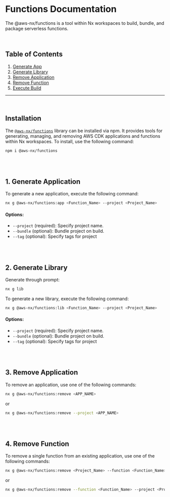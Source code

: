 <br>

# Functions Documentation

The @aws-nx/functions is a tool within Nx workspaces to build, bundle, and package serverless functions.

<br>

## Table of Contents

1. [Generate App](#generate-application)
2. [Generate Library](#generate-library)
3. [Remove Application](#remove-application)
4. [Remove Function](#remove-function)
5. [Execute Build](#execute-build)

---

<br>

## Installation

The [`@aws-nx/functions`](https://www.npmjs.com/package/@aws-nx/functions) library can be installed via npm. It provides tools for generating, managing, and removing AWS CDK applications and functions within Nx workspaces. To install, use the following command:

```bash
npm i @aws-nx/functions
```

<br>
<br>

## 1. Generate Application<a name="generate-application"></a>

To generate a new application, execute the following command:

```bash
nx g @aws-nx/functions:app <Function_Name> --project <Project_Name>
```

#### Options:

- `--project` (required): Specify project name.
- `--bundle` (optional): Bundle project on build.
- `--tag` (optional): Specify tags for project

<br>
<br>

## 2. Generate Library<a name="generate-library"></a>

Generate through prompt:

```bash
nx g lib
```

To generate a new library, execute the following command:

```bash
nx g @aws-nx/functions:lib <Function_Name> --project <Project_Name>
```

#### Options:

- `--project` (required): Specify project name.
- `--bundle` (optional): Bundle project on build.
- `--tag` (optional): Specify tags for project

<br>
<br>

## 3. Remove Application<a name="remove-application"></a>

To remove an application, use one of the following commands:

```bash
nx g @aws-nx/functions:remove <APP_NAME>
```

or

```bash
nx g @aws-nx/functions:remove --project <APP_NAME>
```

<br>
<br>

## 4. Remove Function<a name="remove-function"></a>

To remove a single function from an existing application, use one of the following commands:

```bash
nx g @aws-nx/functions:remove <Project_Name> --function <Function_Name>
```

or

```bash
nx g @aws-nx/functions:remove --function <Function_Name> --project <Project_Name>
```

<br>
<br>
